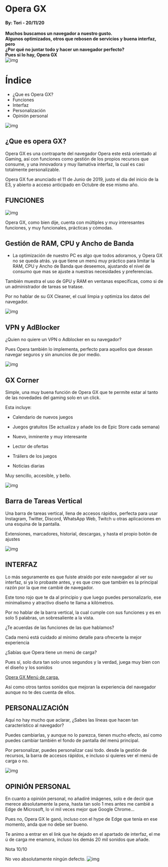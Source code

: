 # Opera GX
<b>By: Tori - 20/11/20</b>
<br>
<br>
**Muchos buscamos un navegador a nuestro gusto.**<br>
**Algunos optimizados, otros que rebosen de servicios y buena interfaz, pero**<br>
**¿Por qué no juntar todo y hacer un navegador perfecto?**<br>
**Pues si lo hay, Opera GX**<br>
![img](media/c15.jpg)
# Índice

- ¿Que es Opera GX?
- Funciones
- Interfaz
- Personalización
- Opinión personal

![img](media/c16.jpg)

## ¿Que es opera GX?

Opera GX es una contraparte del navegador Opera este está orientado al Gaming, así con funciones como gestión de los propios recursos que consume, y una innovadora y muy llamativa interfaz, la cual es casi totalmente personalizable.

Opera GX fue anunciado el 11 de Junio de 2019, justo el día del inicio de la E3, y abierto a acceso anticipado en Octubre de ese mismo año.

## FUNCIONES

![img](media/c17.jpg)

Opera GX, como bien dije, cuenta con múltiples y muy interesantes funciones, y muy funcionales, prácticas y cómodas.

## Gestión de RAM, CPU y Ancho de Banda

- La optimización de nuestro PC es algo que todos adoramos, y Opera GX no se queda atrás. ya que tiene un menú muy práctico para limitar la RAM, CPU y Ancho de Banda que deseemos, ajustando el nivel de consumo que mas se ajuste a nuestras necesidades y preferencias.

También muestra el uso de GPU y RAM en ventanas específicas, como si de un administrador de tareas se tratase.

Por no hablar de su GX Cleaner, el cual limpia y optimiza los datos del navegador.

![img](media/c18.jpg)
## VPN y AdBlocker

¿Quien no quiere un VPN o Adblocker en su navegador?

Pues Opera también lo implementa, perfecto para aquellos que desean navegar seguros y sin anuncios de por medio.

![img](media/c19.jpg)


## GX Corner

Simple, una muy buena función de Opera GX que te permite estar al tanto de las novedades del gaming solo en un click.

Esta incluye:

- Calendario de nuevos juegos

- Juegos gratuitos (Se actualiza y añade los de Epic Store cada semana)

- Nuevo, inminente y muy interesante

- Lector de ofertas

- Tráilers de los juegos

- Noticias diarias

Muy sencillo, accesible, y bello.

![img](media/c20.jpg)

## Barra de Tareas Vertical

Una barra de tareas vertical, llena de accesos rápidos, perfecta para usar Instagram, Twitter, Discord, WhatsApp Web, Twitch u otras aplicaciones en una esquina de la pantalla.

Extensiones, marcadores, historial, descargas, y hasta el propio botón de ajustes

![img](media/c21.jpg)

## INTERFAZ

Lo más seguramente es que fuiste atraído por este navegador al ver su interfaz, si ya lo probaste antes, y es que creo que también es la principal razón por la que me cambié de navegador.

Este tono rojo que te da al principio y que luego puedes personalizarlo, ese minimalismo y atractivo diseño te llama a kilómetros.

Por no hablar de la barra vertical, la cual cumple con sus funciones y es en solo 5 palabras, un sobresaliente a la vista.

¿Te acuerdas de las funciones de las que hablamos?

Cada menú está cuidado al mínimo detalle para ofrecerte la mejor experiencia

¿Sabías que Opera tiene un menú de carga?

Pues sí, solo dura tan solo unos segundos y la verdad, juega muy bien con el diseño y los sonidos

[Opera GX Menú de carga.](https://m.youtube.com/watch?v=9k9fk9hMftw)

Así como otros tantos sonidos que mejoran la experiencia del navegador aunque no te des cuenta de ellos.

## PERSONALIZACIÓN

Aquí no hay mucho que aclarar, ¿Sabes las líneas que hacen tan característico al navegador?

Puedes cambiarlas, y aunque no lo parezca, tienen mucho efecto, así como puedes cambiar también el fondo de pantalla del menú principal.

Por personalizar, puedes personalizar casi todo. desde la gestión de recursos, la barra de accesos rápidos, e incluso si quieres ver el menú de carga o no.

![img](media/c22.jpg)

## OPINIÓN PERSONAL

En cuanto a opinión personal, no añadiré imágenes, solo e de decir que merece absolutamente la pena, hasta tan solo 1 mes antes me cambié a Edge de Microsoft, lo ví mil veces mejor que Google Chrome...

Pues no, Opera GX le ganó, incluso con el hype de Edge que tenía en ese momento, anda que no debe ser bueno.

Te animo a entrar en el link que he dejado en el apartado de interfaz, el me ú de carga me enamora, incluso los demás 20 mil sonidos que añade.

Nota 10/10

No veo absolutamente ningún defecto.
![img](media/c23.jpg)
